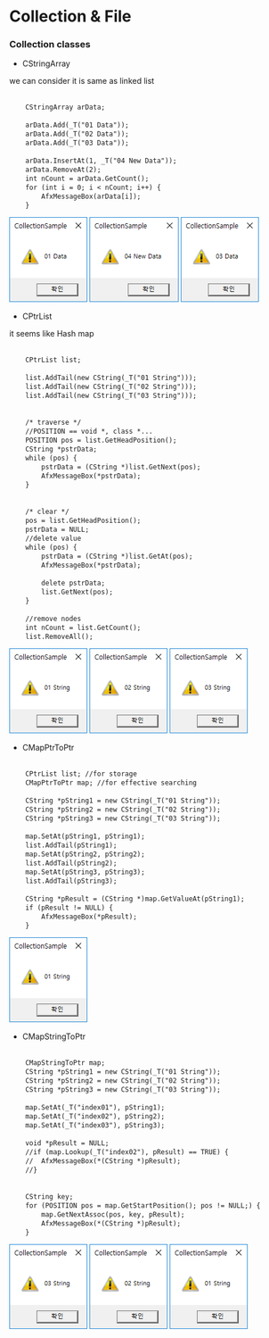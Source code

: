 # Collection & File

### Collection classes

* CStringArray

we can consider it is same as linked list

```

	CStringArray arData;

	arData.Add(_T("01 Data"));
	arData.Add(_T("02 Data"));
	arData.Add(_T("03 Data"));

	arData.InsertAt(1, _T("04 New Data"));
	arData.RemoveAt(2);
	int nCount = arData.GetCount();
	for (int i = 0; i < nCount; i++) {
		AfxMessageBox(arData[i]);
	}
```
![](../../images/Collections/CStringArray.PNG)
![](../../images/Collections/CStringArray2.PNG)
![](../../images/Collections/CStringArray3.PNG)

* CPtrList

it seems like Hash map

```

	CPtrList list;

	list.AddTail(new CString(_T("01 String")));
	list.AddTail(new CString(_T("02 String")));
	list.AddTail(new CString(_T("03 String")));


	/* traverse */
    //POSITION == void *, class *...
	POSITION pos = list.GetHeadPosition();
	CString *pstrData;
	while (pos) {
		pstrData = (CString *)list.GetNext(pos);
		AfxMessageBox(*pstrData);
	}


	/* clear */
	pos = list.GetHeadPosition();
	pstrData = NULL;
    //delete value
	while (pos) {
		pstrData = (CString *)list.GetAt(pos);
		AfxMessageBox(*pstrData);

		delete pstrData;
		list.GetNext(pos);
	}

    //remove nodes
	int nCount = list.GetCount();
	list.RemoveAll();
```

![](../../images/Collections/CPtrList.PNG)
![](../../images/Collections/CPtrList2.PNG)
![](../../images/Collections/CPtrList3.PNG)

* CMapPtrToPtr

```

	CPtrList list; //for storage
	CMapPtrToPtr map; //for effective searching

	CString *pString1 = new CString(_T("01 String"));
	CString *pString2 = new CString(_T("02 String"));
	CString *pString3 = new CString(_T("03 String"));

	map.SetAt(pString1, pString1);
	list.AddTail(pString1);
	map.SetAt(pString2, pString2);
	list.AddTail(pString2);
	map.SetAt(pString3, pString3);
	list.AddTail(pString3);

	CString *pResult = (CString *)map.GetValueAt(pString1);
	if (pResult != NULL) {
		AfxMessageBox(*pResult);
	}
```
![](../../images/Collections/CMapPtrToPtr.PNG)


* CMapStringToPtr

```

	CMapStringToPtr map;
	CString *pString1 = new CString(_T("01 String"));
	CString *pString2 = new CString(_T("02 String"));
	CString *pString3 = new CString(_T("03 String"));

	map.SetAt(_T("index01"), pString1);
	map.SetAt(_T("index02"), pString2);
	map.SetAt(_T("index03"), pString3);

	void *pResult = NULL;
	//if (map.Lookup(_T("index02"), pResult) == TRUE) {
	//	AfxMessageBox(*(CString *)pResult);
	//}


	CString key;
	for (POSITION pos = map.GetStartPosition(); pos != NULL;) {
		map.GetNextAssoc(pos, key, pResult);
		AfxMessageBox(*(CString *)pResult);
	}

```
![](../../images/Collections/CMapStringToPtr.PNG)
![](../../images/Collections/CMapStringToPtr2.PNG)
![](../../images/Collections/CMapStringToPtr3.PNG)
